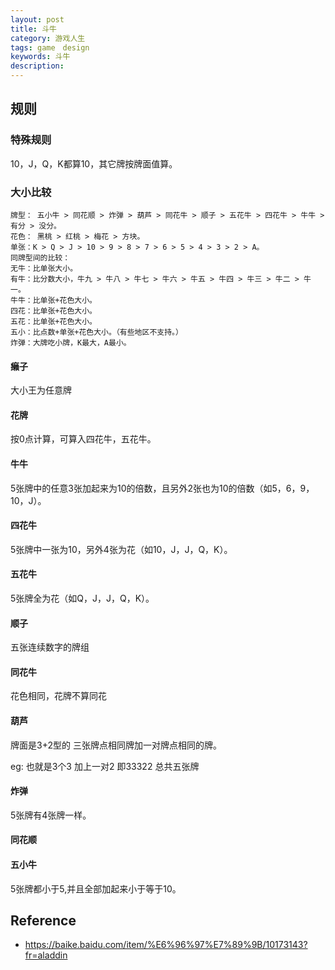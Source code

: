 ```yaml
---
layout: post
title: 斗牛
category: 游戏人生
tags: game　design
keywords: 斗牛
description: 
---
```


## 规则

### 特殊规则

10，J，Q，K都算10，其它牌按牌面值算。

### 大小比较

```
牌型： 五小牛 > 同花顺 > 炸弹 > 葫芦 > 同花牛 > 顺子 > 五花牛 > 四花牛 > 牛牛 > 有分 > 没分。
花色： 黑桃 > 红桃 > 梅花 > 方块。
单张：K > Q > J > 10 > 9 > 8 > 7 > 6 > 5 > 4 > 3 > 2 > A。
同牌型间的比较：
无牛：比单张大小。
有牛：比分数大小，牛九 > 牛八 > 牛七 > 牛六 > 牛五 > 牛四 > 牛三 > 牛二 > 牛一。
牛牛：比单张+花色大小。
四花：比单张+花色大小。
五花：比单张+花色大小。
五小：比点数+单张+花色大小。（有些地区不支持。）
炸弹：大牌吃小牌，K最大，A最小。
```

#### 癞子

大小王为任意牌

#### 花牌

按0点计算，可算入四花牛，五花牛。

#### 牛牛

5张牌中的任意3张加起来为10的倍数，且另外2张也为10的倍数（如5，6，9，10，J）。


#### 四花牛

5张牌中一张为10，另外4张为花（如10，J，J，Q，K）。

#### 五花牛

5张牌全为花（如Q，J，J，Q，K）。

#### 顺子

五张连续数字的牌组

#### 同花牛

花色相同，花牌不算同花

#### 葫芦

牌面是3+2型的 三张牌点相同牌加一对牌点相同的牌。

eg:
也就是3个3 加上一对2 即33322 总共五张牌

#### 炸弹

5张牌有4张牌一样。


#### 同花顺


#### 五小牛

5张牌都小于5,并且全部加起来小于等于10。

## Reference

* <https://baike.baidu.com/item/%E6%96%97%E7%89%9B/10173143?fr=aladdin>